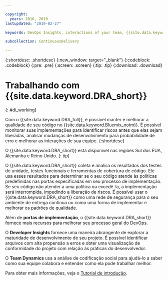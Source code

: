 ```yaml
---

copyright:
  years: 2016, 2019
lastupdated: "2019-02-27"

keywords: DevOps Insights, interactions of your team, {{site.data.keyword.DRA_full}}

subcollection: ContinuousDelivery

---
```


{:shortdesc: .shortdesc}
{:new_window: target="_blank"}
{:codeblock: .codeblock}
{:pre: .pre}
{:screen: .screen}
{:tip: .tip}
{:download: .download}

# Trabalhando com {{site.data.keyword.DRA_short}}
{: #di_working}

Com o {{site.data.keyword.DRA_full}}, é possível manter e melhorar a qualidade de seu código no {{site.data.keyword.Bluemix_notm}}. É possível monitorar suas implementações para identificar riscos antes que elas sejam liberadas, analisar mudanças de desenvolvimento para probabilidade de erro e melhorar as interações de sua equipe.
{:shortdesc}

O {{site.data.keyword.DRA_short}} está disponível nas regiões Sul dos EUA, Alemanha e Reino Unido.
{: tip}

O {{site.data.keyword.DRA_short}} coleta e analisa os resultados dos testes de unidade, testes funcionais e ferramentas de cobertura de código. Ele usa esses resultados para determinar se o seu código atende às políticas predefinidas nas portas especificadas em seu processo de implementação. Se seu código não atender a uma política ou excedê-la, a implementação será
interrompida, impedindo a liberação de riscos. É possível usar o {{site.data.keyword.DRA_short}} como uma rede de segurança para o seu ambiente de entrega contínua ou como uma forma de implementar e melhorar os padrões de qualidade. 

Além de **portas de implementação**, o {{site.data.keyword.DRA_short}} fornece mais recursos para melhorar seu processo geral do DevOps.  

O **Developer Insights** fornece uma maneira abrangente de explorar a maturidade de
desenvolvimento de seu projeto. É possível identificar arquivos com alta propensão a erros e obter uma visualização de conformidade do projeto com relação às práticas do desenvolvedor.
	
O **Team Dynamics** usa a análise de codificação social para ajudá-lo a saber como sua
equipe colabora e entender como ela pode trabalhar melhor.

Para obter mais informações, veja o [Tutorial de introdução](/docs/services/DevOpsInsights?topic=DevOpsInsights-getting-started).
